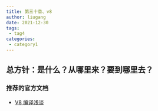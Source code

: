 ```yaml
---
title: 第三十章、v8
author: liugang
date: 2021-12-30
tags:
 - tag4
categories:
 - category1
---
```


<Boxx  changeTime="5000"/>  

## 总方针：是什么？从哪里来？要到哪里去？

### 推荐的官方文档

- [V8 编译浅谈](https://juejin.cn/post/7041021350114230285)
